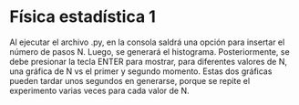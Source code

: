 # Física estadística 1

Al ejecutar el archivo .py, en la consola saldrá una opción para insertar el número de pasos N. Luego, se generará el histograma.
Posteriormente, se debe presionar la tecla ENTER para mostrar, para diferentes valores de N, una gráfica de N vs el primer y segundo momento.
Estas dos gráficas pueden tardar unos segundos en generarse, porque se repite el experimento varias veces para cada valor de N.
